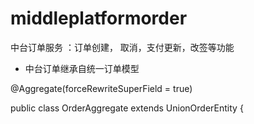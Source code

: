 # middleplatformorder
中台订单服务 ：订单创建， 取消，支付更新，改签等功能

- 中台订单继承自统一订单模型

@Aggregate(forceRewriteSuperField = true)

public class OrderAggregate extends UnionOrderEntity { 


